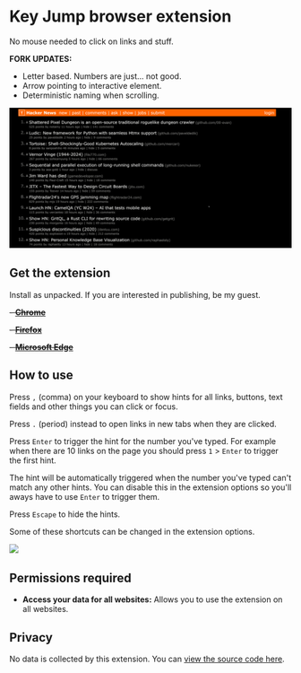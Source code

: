 # Key Jump browser extension

No mouse needed to click on links and stuff.

**FORK UPDATES:**
- Letter based. Numbers are just... not good.
- Arrow pointing to interactive element.
- Deterministic naming when scrolling.

![Example](.github/key-jump.gif)

## Get the extension

Install as unpacked. If you are interested in publishing, be my guest.

~~-
**[Chrome](https://chrome.google.com/webstore/detail/key-jump-keyboard-navigat/afdjhbmagopjlalgcjfclkgobaafamck)**~~

~~-
**[Firefox](https://addons.mozilla.org/en-US/firefox/addon/key-jump-keyboard-navigation/)**~~

~~- **[Microsoft
Edge](https://microsoftedge.microsoft.com/addons/detail/key-jump-keyboard-navigation/faeejgeaoefhcdlkpkgnlchbbncbmpid)**~~
## How to use

Press `,` (comma) on your keyboard to show hints for all links, buttons, text fields and other things you can click or focus.

Press `.` (period) instead to open links in new tabs when they are clicked.

Press `Enter` to trigger the hint for the number you've typed. For example when there are 10 links on the page you should press `1` > `Enter` to trigger the first hint.

The hint will be automatically triggered when the number you've typed can't match any other hints. You can disable this in the extension options so you'll aways have to use `Enter` to trigger them.

Press `Escape` to hide the hints.

Some of these shortcuts can be changed in the extension options.

![](media/screenshots/2.png)

## Permissions required

- **Access your data for all websites:** Allows you to use the extension on all websites.

## Privacy

No data is collected by this extension. You can [view the source code here](https://github.com/KennethSundqvist/key-jump-browser-extension/tree/master/src).
